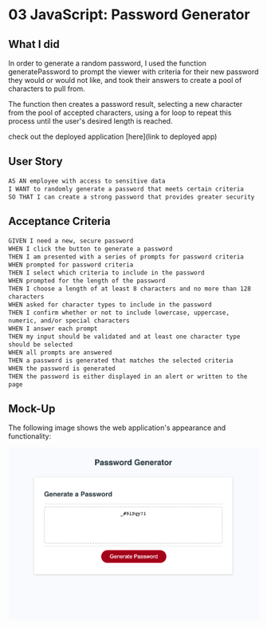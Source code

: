 # 03 JavaScript: Password Generator

## What I did


In order to generate a random password, I used the function generatePassword to prompt the viewer with criteria for their new password they would or would not like, and took their answers to create a pool of characters to pull from. 

The function then creates a password result, selecting a new character from the pool of accepted characters, using a for loop to repeat this process until the user's desired length is reached.

check out the deployed application [here](link to deployed app)


## User Story

```
AS AN employee with access to sensitive data
I WANT to randomly generate a password that meets certain criteria
SO THAT I can create a strong password that provides greater security
```

## Acceptance Criteria

```
GIVEN I need a new, secure password
WHEN I click the button to generate a password
THEN I am presented with a series of prompts for password criteria
WHEN prompted for password criteria
THEN I select which criteria to include in the password
WHEN prompted for the length of the password
THEN I choose a length of at least 8 characters and no more than 128 characters
WHEN asked for character types to include in the password
THEN I confirm whether or not to include lowercase, uppercase, numeric, and/or special characters
WHEN I answer each prompt
THEN my input should be validated and at least one character type should be selected
WHEN all prompts are answered
THEN a password is generated that matches the selected criteria
WHEN the password is generated
THEN the password is either displayed in an alert or written to the page
```

## Mock-Up

The following image shows the web application's appearance and functionality:

![The Password Generator application displays a red button to "Generate Password".](./images/mock-up.png)
```